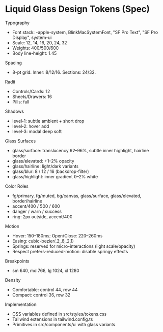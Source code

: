 # Liquid Glass Design Tokens (Spec)

Typography
- Font stack: -apple-system, BlinkMacSystemFont, "SF Pro Text", "SF Pro Display", system-ui
- Scale: 12, 14, 16, 20, 24, 32
- Weights: 400/500/600
- Body line-height: 1.45

Spacing
- 8-pt grid. Inner: 8/12/16. Sections: 24/32.

Radii
- Controls/Cards: 12
- Sheets/Drawers: 16
- Pills: full

Shadows
- level-1: subtle ambient + short drop
- level-2: hover add
- level-3: modal deep soft

Glass Surfaces
- glass/surface: translucency 92–96%, subtle inner highlight, hairline border
- glass/elevated: +1–2% opacity
- glass/hairline: light/dark variants
- glass/blur: 8 / 12 / 16 (backdrop-filter)
- glass/highlight: inner gradient 0–2% white

Color Roles
- fg/primary, fg/muted, bg/canvas, glass/surface, glass/elevated, border/hairline
- accent/400 / 500 / 600
- danger / warn / success
- ring: 2px outside, accent/400

Motion
- Hover: 150–180ms; Open/Close: 220–260ms
- Easing: cubic-bezier(.2,.8,.2,1)
- Springs: reserved for micro-interactions (light scale/opacity)
- Respect prefers-reduced-motion: disable springy effects

Breakpoints
- sm 640, md 768, lg 1024, xl 1280

Density
- Comfortable: control 44, row 44
- Compact: control 36, row 32

Implementation
- CSS variables defined in src/styles/tokens.css
- Tailwind extensions in tailwind.config.ts
- Primitives in src/components/ui with glass variants


